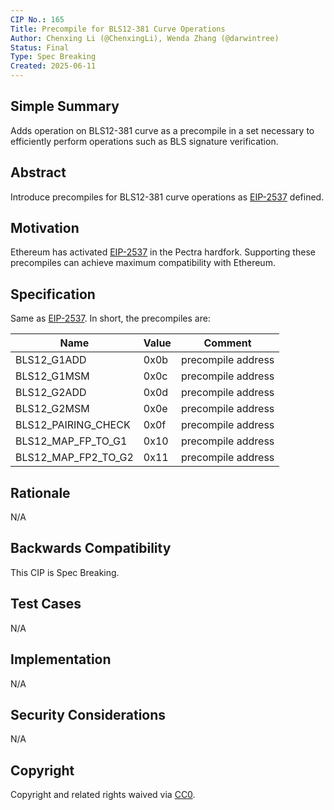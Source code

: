 ```yaml
---
CIP No.: 165
Title: Precompile for BLS12-381 Curve Operations
Author: Chenxing Li (@ChenxingLi), Wenda Zhang (@darwintree)
Status: Final
Type: Spec Breaking
Created: 2025-06-11
---
```


## Simple Summary

Adds operation on BLS12-381 curve as a precompile in a set necessary to efficiently perform operations such as BLS signature verification.

## Abstract
Introduce precompiles for BLS12-381 curve operations as [EIP-2537](https://eips.ethereum.org/EIPS/eip-2537) defined.

## Motivation

Ethereum has activated [EIP-2537](https://eips.ethereum.org/EIPS/eip-2537) in the Pectra hardfork. Supporting these precompiles can achieve maximum compatibility with Ethereum.

## Specification

Same as [EIP-2537](https://eips.ethereum.org/EIPS/eip-2537). In short, the precompiles are:

| Name                | Value | Comment            |
|---------------------|-------|--------------------|
| BLS12_G1ADD         | 0x0b  | precompile address |
| BLS12_G1MSM         | 0x0c  | precompile address |
| BLS12_G2ADD         | 0x0d  | precompile address |
| BLS12_G2MSM         | 0x0e  | precompile address |
| BLS12_PAIRING_CHECK | 0x0f  | precompile address |
| BLS12_MAP_FP_TO_G1  | 0x10  | precompile address |
| BLS12_MAP_FP2_TO_G2 | 0x11  | precompile address |

## Rationale
N/A

## Backwards Compatibility
This CIP is Spec Breaking.

## Test Cases
<!--Test cases for an implementation are mandatory for CIPs that are affecting consensus changes. Other CIPs can choose to include links to test cases if applicable.-->
N/A

## Implementation
<!--The implementations must be completed before any CIP is given status "Final", but it need not be completed before the CIP is accepted. While there is merit to the approach of reaching consensus on the specification and rationale before writing code, the principle of "rough consensus and running code" is still useful when it comes to resolving many discussions of API details.-->
N/A

## Security Considerations
<!--All CIPs must contain a section that discusses the security implications/considerations relevant to the proposed change. Include information that might be important for security discussions, surfaces risks and can be used throughout the life cycle of the proposal. E.g. include security-relevant design decisions, concerns, important discussions, implementation-specific guidance and pitfalls, an outline of threats and risks and how they are being addressed. CIP submissions missing the "Security Considerations" section will be rejected. a CIP cannot proceed to status "Final" without a Security Considerations discussion deemed sufficient by the reviewers.-->
N/A

## Copyright
Copyright and related rights waived via [CC0](https://creativecommons.org/publicdomain/zero/1.0/).
